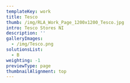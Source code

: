 ```yaml
---
templateKey: work
title: Tesco
thumb: /img/RLA_Work_Page_1200x1200_Tesco.jpg
intro: Tesco Stores NI
description: ''
galleryImages:
  - /img/Tesco.png
solutionsList:
  - B
weighting: -1
previewType: page
thumbnailAlignment: top
---
```


